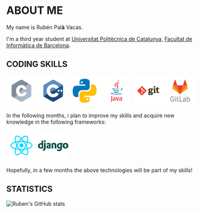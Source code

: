 # ABOUT ME
My name is Rubén Pal**à** Vacas.

I'm a third year student at [Universitat Politècnica de Catalunya](https://www.upc.edu/ca), [Facultat de Informàtica de Barcelona](https://www.fib.upc.edu/es). 

## CODING SKILLS
<img width="80" src="icons/c.svg"  alt="c"/> <img width="80" src="icons/cplusplus.svg"  alt="c++"/> <img width="80" src="icons/python.svg"  alt="python"/> <img width="80" src="icons/java.svg"  alt="java"/>
<img width="80" src="icons/git.svg"  alt="git"/> <img width="80" src="icons/gitlab.svg"  alt="gitlab"/>

In the following months, i plan to improve my skills and acquire new knowledge in the following frameworks:

<img width="80" src="icons/react.svg"  alt="react"/> <img width="80" src="icons/django.svg"  alt="django"/>

Hopefully, in a few months the above technologies will be part of my skills!

## STATISTICS
![Ruben's GitHub stats](https://github-readme-stats.vercel.app/api?username=rubenpalavacas&show_icons=true&theme=transparent)
